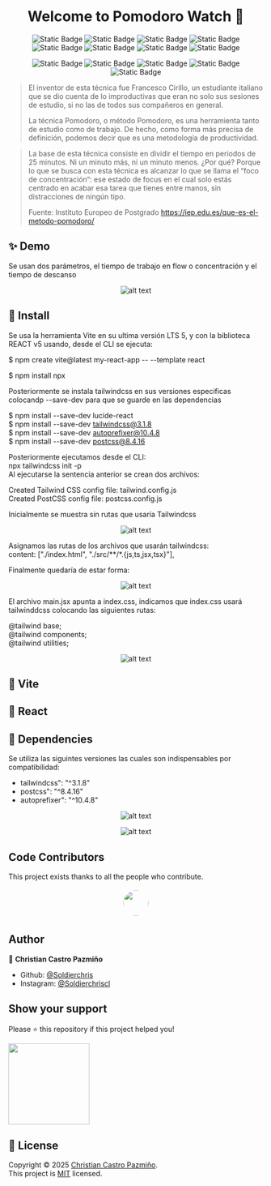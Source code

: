 <h1 align="center">Welcome to Pomodoro Watch 👋</h1>
<div align="center">

![Static Badge](https://img.shields.io/badge/10.9.0-f?label=npm)
![Static Badge](https://img.shields.io/badge/MIT-grey?label=licence&labelColor=yellow)
![Static Badge](https://img.shields.io/badge/GitHub-181717?style=flat&logo=github&logoColor=white)
![Static Badge](https://img.shields.io/badge/CSS3-1572B6?style=flat&logo=css3&logoColor=white)
![Static Badge](https://img.shields.io/badge/JavaScript-F7DF1E?style=flat&logo=javascript&logoColor=black)
![Static Badge](https://img.shields.io/badge/Node.js-339933?style=flat&logo=node.js&logoColor=white)
![Static Badge](https://img.shields.io/badge/HTML5-E34F26?style=flat&logo=html5&logoColor=white)
![Static Badge](https://img.shields.io/badge/React-61DAFB?style=flat&logo=react&logoColor=black)



![Static Badge](https://img.shields.io/badge/Markdown-ffffff?style=flat&logo=markdown&logoColor=black)
![Static Badge](https://img.shields.io/badge/Telegram-26A5E4?style=flat&logo=telegram&logoColor=white)
![Static Badge](https://img.shields.io/badge/Twitter-000000?style=flat&logo=x&logoColor=white)
![Static Badge](https://img.shields.io/badge/Instagram-E4405F?style=flat&logo=instagram&logoColor=white)
![Static Badge](https://img.shields.io/badge/LinkedIn-0A66C2?style=flat&logo=linkedin&logoColor=white)

</div>


> El inventor de esta técnica fue Francesco Cirillo, un estudiante italiano que se dio cuenta de lo improductivas que eran no solo sus sesiones de estudio, si no las de todos sus compañeros en general.
>
> La técnica Pomodoro, o método Pomodoro, es una herramienta tanto de estudio como de trabajo. De hecho, como forma más precisa de definición, podemos decir que es una metodología de productividad.

>La base de esta técnica consiste en dividir el tiempo en periodos de 25 minutos. Ni un minuto más, ni un minuto menos. ¿Por qué? Porque lo que se busca con esta técnica es alcanzar lo que se llama el “foco de concentración“: ese estado de focus en el cual solo estás centrado en acabar esa tarea que tienes entre manos, sin distracciones de ningún tipo. 
>
> Fuente: Instituto Europeo de Postgrado
> https://iep.edu.es/que-es-el-metodo-pomodoro/
> 

## ✨ Demo

Se usan dos parámetros, el tiempo de trabajo en flow o concentración y el tiempo de descanso

<div align="center">

![alt text](src/assets/pomodoro.gif)

</div>

## 🚀 Install
Se usa la herramienta Vite en su ultima versión LTS 5, y con la biblioteca REACT v5 usando, desde el CLI se ejecuta:  

$ npm create vite@latest my-react-app -- --template react  

$ npm install npx  


Posteriormente se instala tailwindcss en sus versiones especificas colocandp --save-dev para que se guarde en las dependencias  



$ npm install --save-dev lucide-react  
$ npm install --save-dev tailwindcss@3.1.8  
$ npm install --save-dev autoprefixer@10.4.8  
$ npm install --save-dev postcss@8.4.16  


Posteriormente ejecutamos desde el CLI:  
npx tailwindcss init -p  
Al ejecutarse la sentencia anterior se crean dos archivos:  

Created Tailwind CSS config file: tailwind.config.js  
Created PostCSS config file: postcss.config.js  

Inicialmente se muestra sin rutas que usaría Tailwindcss
<div align="center"> 

![alt text](src/assets/image-2.png)
</div>

Asignamos las rutas de los archivos que usarán tailwindcss:  
content: ["./index.html", "./src/**/*.{js,ts,jsx,tsx}"],  

Finalmente quedaría de estar forma:  

<div align="center">

![alt text](src/assets/image-3.png)
</div>

El archivo main.jsx apunta a index.css, indicamos que index.css usará tailwinddcss colocando las siguientes rutas:  

@tailwind base;  
@tailwind components;  
@tailwind utilities;  

<div align="center">

![alt text](src/assets/image-4.png)
</div>
  
## 🚀 Vite

## 🚀 React

## 🚀 Dependencies

Se utiliza las siguintes versiones las cuales son indispensables por compatibilidad:  

- tailwindcss": "^3.1.8"  
- postcss": "^8.4.16"  
- autoprefixer": "^10.4.8"  

<div align="center">

![alt text](src/assets/image-1.png)

![alt text](src/assets/image.png)

</div>


## Code Contributors

This project exists thanks to all the people who contribute. 


<div align="center">
  <a href="https://github.com/Dereemii">
    <img src="https://avatars.githubusercontent.com/u/62083149?v=4" width="50" height="50" style="border-radius: 50%; margin: 5px;">
  </a>
</div>



## Author

👤 **Christian Castro Pazmiño**

- Github: [@Soldierchris](https://github.com/Soldierchris)
- Instagram: [@Soldierchriscl](https://www.instagram.com/soldierchriscl)
## Show your support

Please ⭐️ this repository if this project helped you!

<a href="https://www.patreon.com/FranckAbgrall">
  <img src="https://c5.patreon.com/external/logo/become_a_patron_button@2x.png" width="160">
</a>

## 📝 License

Copyright © 2025 [Christian Castro Pazmiño](https://github.com/kefranabg).<br />
This project is [MIT](https://github.com/kefranabg/readme-md-generator/blob/master/LICENSE) licensed.

